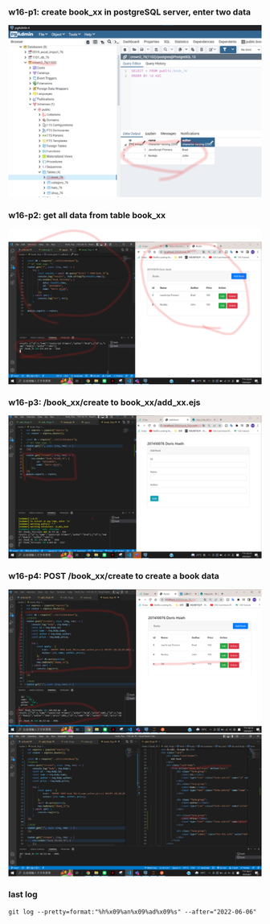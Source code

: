 ### w16-p1: create book_xx in postgreSQL server, enter two data

![](./p1.png)

### w16-p2: get all data from table book_xx

![](./p2.png)

### w16-p3: /book_xx/create to book_xx/add_xx.ejs

![](./p3.png)

### w16-p4: POST /book_xx/create to create a book data

![](./p4-1.png)
![](./p4-2.png)

### last log

```
git log --pretty=format:"%h%x09%an%x09%ad%x09%s" --after="2022-06-06"
```
